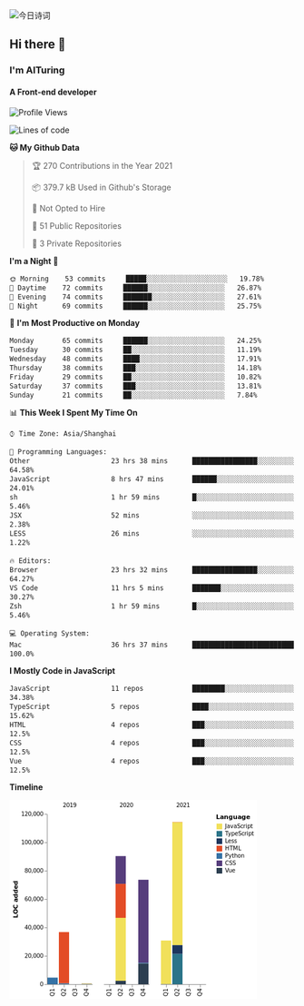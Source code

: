 <img alt="今日诗词" src="https://v2.jinrishici.com/one.svg?font-size=30&spacing=2&color=skyblue" style="max-width:100%; display: block; margin: 0 auto;">

## Hi there 👋
### I'm AITuring
#### A Front-end developer

<!-- <img src="./dhx.gif" width="400px"/> -->

<!--START_SECTION:waka-->
![Profile Views](http://img.shields.io/badge/Profile%20Views-0-blue)

![Lines of code](https://img.shields.io/badge/From%20Hello%20World%20I%27ve%20Written-351126%20lines%20of%20code-blue)

**🐱 My Github Data** 

> 🏆 270 Contributions in the Year 2021
 > 
> 📦 379.7 kB Used in Github's Storage 
 > 
> 🚫 Not Opted to Hire
 > 
> 📜 51 Public Repositories 
 > 
> 🔑 3 Private Repositories  
 > 
**I'm a Night 🦉** 

```text
🌞 Morning    53 commits     █████░░░░░░░░░░░░░░░░░░░░   19.78% 
🌆 Daytime    72 commits     ██████░░░░░░░░░░░░░░░░░░░   26.87% 
🌃 Evening    74 commits     ███████░░░░░░░░░░░░░░░░░░   27.61% 
🌙 Night      69 commits     ██████░░░░░░░░░░░░░░░░░░░   25.75%

```
📅 **I'm Most Productive on Monday** 

```text
Monday       65 commits     ██████░░░░░░░░░░░░░░░░░░░   24.25% 
Tuesday      30 commits     ██░░░░░░░░░░░░░░░░░░░░░░░   11.19% 
Wednesday    48 commits     ████░░░░░░░░░░░░░░░░░░░░░   17.91% 
Thursday     38 commits     ███░░░░░░░░░░░░░░░░░░░░░░   14.18% 
Friday       29 commits     ██░░░░░░░░░░░░░░░░░░░░░░░   10.82% 
Saturday     37 commits     ███░░░░░░░░░░░░░░░░░░░░░░   13.81% 
Sunday       21 commits     ██░░░░░░░░░░░░░░░░░░░░░░░   7.84%

```


📊 **This Week I Spent My Time On** 

```text
⌚︎ Time Zone: Asia/Shanghai

💬 Programming Languages: 
Other                    23 hrs 38 mins      ████████████████░░░░░░░░░   64.58% 
JavaScript               8 hrs 47 mins       ██████░░░░░░░░░░░░░░░░░░░   24.01% 
sh                       1 hr 59 mins        █░░░░░░░░░░░░░░░░░░░░░░░░   5.46% 
JSX                      52 mins             ░░░░░░░░░░░░░░░░░░░░░░░░░   2.38% 
LESS                     26 mins             ░░░░░░░░░░░░░░░░░░░░░░░░░   1.22%

🔥 Editors: 
Browser                  23 hrs 32 mins      ████████████████░░░░░░░░░   64.27% 
VS Code                  11 hrs 5 mins       ███████░░░░░░░░░░░░░░░░░░   30.27% 
Zsh                      1 hr 59 mins        █░░░░░░░░░░░░░░░░░░░░░░░░   5.46%

💻 Operating System: 
Mac                      36 hrs 37 mins      █████████████████████████   100.0%

```

**I Mostly Code in JavaScript** 

```text
JavaScript               11 repos            ████████░░░░░░░░░░░░░░░░░   34.38% 
TypeScript               5 repos             ████░░░░░░░░░░░░░░░░░░░░░   15.62% 
HTML                     4 repos             ███░░░░░░░░░░░░░░░░░░░░░░   12.5% 
CSS                      4 repos             ███░░░░░░░░░░░░░░░░░░░░░░   12.5% 
Vue                      4 repos             ███░░░░░░░░░░░░░░░░░░░░░░   12.5%

```


**Timeline**

![Chart not found](https://raw.githubusercontent.com/AITuring/AITuring/main/charts/bar_graph.png) 


<!--END_SECTION:waka-->


